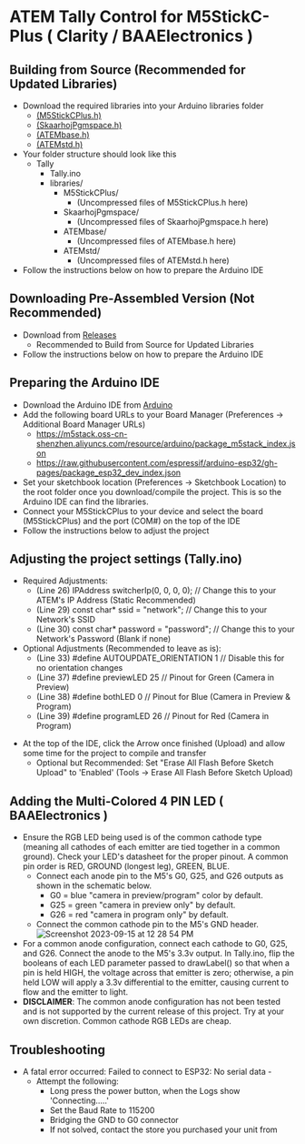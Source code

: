 # ATEM Tally Control for M5StickC-Plus ( Clarity / BAAElectronics )
## Building from Source (Recommended for Updated Libraries)
* Download the required libraries into your Arduino libraries folder
   - [(M5StickCPlus.h)](https://github.com/m5stack/M5StickC-Plus)
   - [(SkaarhojPgmspace.h)](https://github.com/kasperskaarhoj/SKAARHOJ-Open-Engineering/tree/master/ArduinoLibs/SkaarhojPgmspace)
   - [(ATEMbase.h)](https://github.com/kasperskaarhoj/SKAARHOJ-Open-Engineering/tree/master/ArduinoLibs/ATEMbase)
   - [(ATEMstd.h)](https://github.com/kasperskaarhoj/SKAARHOJ-Open-Engineering/tree/master/ArduinoLibs/ATEMstd)
* Your folder structure should look like this
   - Tally
     - Tally.ino
     - libraries/
       - M5StickCPlus/
         - (Uncompressed files of M5StickCPlus.h here)
       - SkaarhojPgmspace/
         - (Uncompressed files of SkaarhojPgmspace.h here)
       - ATEMbase/
         - (Uncompressed files of ATEMbase.h here)
       - ATEMstd/
         - (Uncompressed files of ATEMstd.h here)
* Follow the instructions below on how to prepare the Arduino IDE
## Downloading Pre-Assembled Version (Not Recommended)
* Download from [Releases](https://github.com/clarityam/ATEM_Tally_Control-M5StickCPlus/releases)
   - Recommended to Build from Source for Updated Libraries
* Follow the instructions below on how to prepare the Arduino IDE
## Preparing the Arduino IDE
* Download the Arduino IDE from [Arduino](https://www.arduino.cc/en/software)
* Add the following board URLs to your Board Manager (Preferences -> Additional Board Manager URLs)
   - https://m5stack.oss-cn-shenzhen.aliyuncs.com/resource/arduino/package_m5stack_index.json
   - https://raw.githubusercontent.com/espressif/arduino-esp32/gh-pages/package_esp32_dev_index.json
* Set your sketchbook location (Preferences -> Sketchbook Location) to the root folder once you download/compile the project. This is so the Arduino IDE can find the libraries.
* Connect your M5StickCPlus to your device and select the board (M5StickCPlus) and the port (COM#) on the top of the IDE
* Follow the instructions below to adjust the project
## Adjusting the project settings (Tally.ino)
   - Required Adjustments:
       - (Line 26) IPAddress switcherIp(0, 0, 0, 0); // Change this to your ATEM's IP Address (Static Recommended)
       - (Line 29) const char* ssid = "network"; // Change this to your Network's SSID
       - (Line 30) const char* password = "password"; // Change this to your Network's Password (Blank if none)
   - Optional Adjustments (Recommended to leave as is):
       - (Line 33) #define AUTOUPDATE_ORIENTATION 1 // Disable this for no orientation changes
       - (Line 37) #define previewLED 25 // Pinout for Green (Camera in Preview)
       - (Line 38) #define bothLED 0 // Pinout for Blue (Camera in Preview & Program)
       - (Line 39) #define programLED 26 // Pinout for Red (Camera in Program)
* At the top of the IDE, click the Arrow once finished (Upload) and allow some time for the project to compile and transfer
   - Optional but Recommended: Set "Erase All Flash Before Sketch Upload" to 'Enabled' (Tools -> Erase All Flash Before Sketch Upload)
## Adding the Multi-Colored 4 PIN LED ( BAAElectronics )
* Ensure the RGB LED being used is of the common cathode type (meaning all cathodes of each emitter are tied together in a common ground). Check your LED's datasheet for the proper pinout. A common pin order is RED, GROUND (longest leg), GREEN, BLUE.
   - Connect each anode pin to the M5's G0, G25, and G26 outputs as shown in the schematic below.
       - G0 = blue "camera in preview/program" color by default.
       - G25 = green "camera in preview only" by default.
       - G26 = red "camera in program only" by default.
   - Connect the common cathode pin to the M5's GND header.
![Screenshot 2023-09-15 at 12 28 54 PM](https://github.com/clarityam/ATEM_Tally_Control/assets/40682937/fec64100-079e-4b4c-96df-2b2482f5ecf0)
* For a common anode configuration, connect each cathode to G0, G25, and G26. Connect the anode to the M5's 3.3v output. In Tally.ino, flip the booleans of each LED parameter passed to drawLabel() so that when a pin is held HIGH, the voltage across that emitter is zero; otherwise, a pin held LOW will apply a 3.3v differential to the emitter, causing current to flow and the emitter to light.
* **DISCLAIMER**: The common anode configuration has not been tested and is not supported by the current release of this project. Try at your own discretion. Common cathode RGB LEDs are cheap.
## Troubleshooting
* A fatal error occurred: Failed to connect to ESP32: No serial data -
  - Attempt the following:
    - Long press the power button, when the Logs show 'Connecting.....'
    - Set the Baud Rate to 115200
    - Bridging the GND to G0 connector
    - If not solved, contact the store you purchased your unit from
